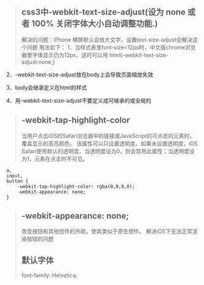 >## css3中-webkit-text-size-adjust(设为 none 或者 100% 关闭字体大小自动调整功能.)
>解决的问题：iPhone 横屏默认会放大文字，设置text-size-adjust会解决这个问题
> 用法如下：
1、当样式表里font-size<12px时，中文版chrome浏览器里字体显示仍为12px，这时可以用 html{-webkit-text-size-adjust:none;}

2、-webkit-text-size-adjust放在body上会导致页面缩放失效

3、body会继承定义在html的样式

4、用-webkit-text-size-adjust不要定义成可继承的或全局的

>## -webkit-tap-highlight-color
> 当用户点击iOS的Safari浏览器中的链接或JavaScript的可点击的元素时，覆盖显示的高亮颜色。
> 该属性可以只设置透明度。如果未设置透明度，iOS Safari使用默认的透明度。当透明度设为0，则会禁用此属性；当透明度设为1，元素在点击时不可见。
```
a,
input,
button {
	-webkit-tap-highlight-color: rgba(0,0,0,0);
	-webkit-appearance: none;
}
```
>## -webkit-appearance: none;
> 改变按钮和其他控件的外观，使其类似于原生控件。
> 解决iOS下无法正常渲染按钮的问题 
>## 默认字体
> font-family: Helvetica;